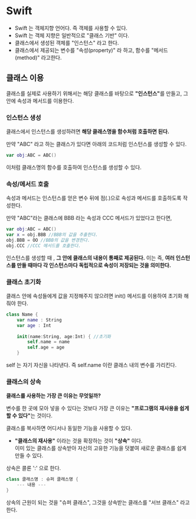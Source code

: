 # Swift
- Swift 는 객체지향 언어다. 즉 객체를 사용할 수 있다.   
- Swift 는 객체 지향은 일반적으로 "클래스 기반" 이다. 
- 클래스에서 생성된 객체를 "인스턴스" 라고 한다.
- 클래스에서 제공되는 변수를 "속성(property)" 라 하고, 함수를 "메서드(method)" 라고한다.


## 클래스 이용
클래스를 실제로 사용하기 위해서는 해당 클래스를 바탕으로 <b>"인스턴스"</b>를 만들고, 그 안에 속성과 메서드를 이용한다.

### 인스턴스 생성
클래스에서 인스턴스를 생성하려면 <b>해당 클래스명을 함수처럼 호출하면 된다.</b>   

만약 "ABC" 라고 하는 클래스가 있다면 아래의 코드처럼 인스턴스를 생성할 수 있다.
```swift
var obj:ABC = ABC()
```
이처럼 클래스명의 함수를 호출하여 인스턴스를 생성할 수 있다.


### 속성/메서드 호출
속성과 메서드는 인스턴스를 얻은 변수 뒤에 점(.)으로 속성과 메서드를 호출하도록 작성한다.

만약 "ABC"라는 클래스에 BBB 라는 속성과 CCC 메서드가 있었다고 한다면,

```swift
var obj:ABC = ABC()
var x = obj.BBB //BBB의 값을 추출한다.
obj.BBB = OO //BBB의 값을 변경한다.
obj.CCC //CCC 메서드를 호출한다.
```

인스턴스를 생성할 때 , <b>그 안에 클래스의 내용이 통째로 제공된다.</b> 이는 즉, <b>여러 인스턴스를 만들 때마다 각 인스턴스마다 독립적으로 속성이 저장되는 것을 의미한다.</b>

### 클래스 초기화
클래스 안에 속성들에게 값을 지정해주지 않으려면 init() 메서드를 이용하여 초기화 해줘야 한다.

```swift
class Name {
    var name : String
    var age : Int
    
    init(name:String, age:Int) { //초기화
        self.name = name
        self.age = age
    }
```

self 는 자기 자신을 나타낸다. 즉 self.name 이란 클래스 내의 변수를 가리킨다.


### 클래스의 상속 
<b>클래스를 사용하는 가장 큰 이유는 무엇일까?</b>   

변수를 한 곳에 모아 넣을 수 있다는 것보다 가장 큰 이유는 <b>"프로그램의 재사용을 쉽게 할 수 있다"</b>는 것이다.   

클래스를 복사하면 어디서나 동일한 기능을 사용할 수 있다.


- <b>"클래스의 재사용"</b> 이라는 것을 확장하는 것이 <b>"상속"</b> 이다.   
이미 있는 클래스를 상속받아 자신의 고유한 기능을 덧붙여 새로운 클래스를 쉽게 만들 수 있다.

상속은 콜론 ':' 으로 한다.
```swift
class 클래스명 : 슈퍼 클래스명 {
    --- 내용 ---
}
```

상속의 근원이 되는 것을 "슈퍼 클래스", 그것을 상속받는 클래스를 "서브 클래스" 라고 한다.